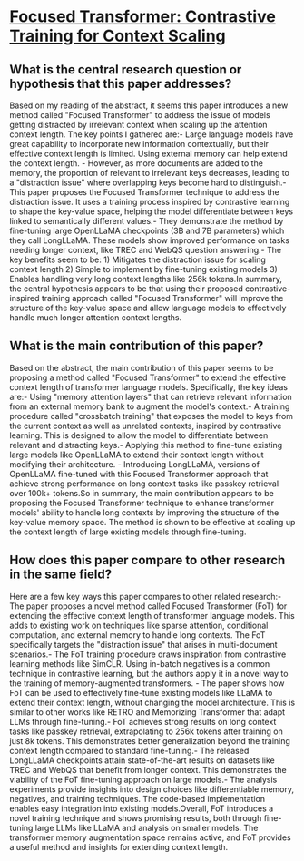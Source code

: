 # [Focused Transformer: Contrastive Training for Context Scaling](https://arxiv.org/abs/2307.03170)

## What is the central research question or hypothesis that this paper addresses?

Based on my reading of the abstract, it seems this paper introduces a new method called "Focused Transformer" to address the issue of models getting distracted by irrelevant context when scaling up the attention context length. The key points I gathered are:- Large language models have great capability to incorporate new information contextually, but their effective context length is limited. Using external memory can help extend the context length. - However, as more documents are added to the memory, the proportion of relevant to irrelevant keys decreases, leading to a "distraction issue" where overlapping keys become hard to distinguish.- This paper proposes the Focused Transformer technique to address the distraction issue. It uses a training process inspired by contrastive learning to shape the key-value space, helping the model differentiate between keys linked to semantically different values.- They demonstrate the method by fine-tuning large OpenLLaMA checkpoints (3B and 7B parameters) which they call LongLLaMA. These models show improved performance on tasks needing longer context, like TREC and WebQS question answering.- The key benefits seem to be: 1) Mitigates the distraction issue for scaling context length 2) Simple to implement by fine-tuning existing models 3) Enables handling very long context lengths like 256k tokens.In summary, the central hypothesis appears to be that using their proposed contrastive-inspired training approach called "Focused Transformer" will improve the structure of the key-value space and allow language models to effectively handle much longer attention context lengths.


## What is the main contribution of this paper?

Based on the abstract, the main contribution of this paper seems to be proposing a method called "Focused Transformer" to extend the effective context length of transformer language models. Specifically, the key ideas are:- Using "memory attention layers" that can retrieve relevant information from an external memory bank to augment the model's context.- A training procedure called "crossbatch training" that exposes the model to keys from the current context as well as unrelated contexts, inspired by contrastive learning. This is designed to allow the model to differentiate between relevant and distracting keys.- Applying this method to fine-tune existing large models like OpenLLaMA to extend their context length without modifying their architecture. - Introducing LongLLaMA, versions of OpenLLaMA fine-tuned with this Focused Transformer approach that achieve strong performance on long context tasks like passkey retrieval over 100k+ tokens.So in summary, the main contribution appears to be proposing the Focused Transformer technique to enhance transformer models' ability to handle long contexts by improving the structure of the key-value memory space. The method is shown to be effective at scaling up the context length of large existing models through fine-tuning.


## How does this paper compare to other research in the same field?

Here are a few key ways this paper compares to other related research:- The paper proposes a novel method called Focused Transformer (FoT) for extending the effective context length of transformer language models. This adds to existing work on techniques like sparse attention, conditional computation, and external memory to handle long contexts. The FoT specifically targets the "distraction issue" that arises in multi-document scenarios.- The FoT training procedure draws inspiration from contrastive learning methods like SimCLR. Using in-batch negatives is a common technique in contrastive learning, but the authors apply it in a novel way to the training of memory-augmented transformers. - The paper shows how FoT can be used to effectively fine-tune existing models like LLaMA to extend their context length, without changing the model architecture. This is similar to other works like RETRO and Memorizing Transformer that adapt LLMs through fine-tuning.- FoT achieves strong results on long context tasks like passkey retrieval, extrapolating to 256k tokens after training on just 8k tokens. This demonstrates better generalization beyond the training context length compared to standard fine-tuning.- The released LongLLaMA checkpoints attain state-of-the-art results on datasets like TREC and WebQS that benefit from longer context. This demonstrates the viability of the FoT fine-tuning approach on large models.- The analysis experiments provide insights into design choices like differentiable memory, negatives, and training techniques. The code-based implementation enables easy integration into existing models.Overall, FoT introduces a novel training technique and shows promising results, both through fine-tuning large LLMs like LLaMA and analysis on smaller models. The transformer memory augmentation space remains active, and FoT provides a useful method and insights for extending context length.
